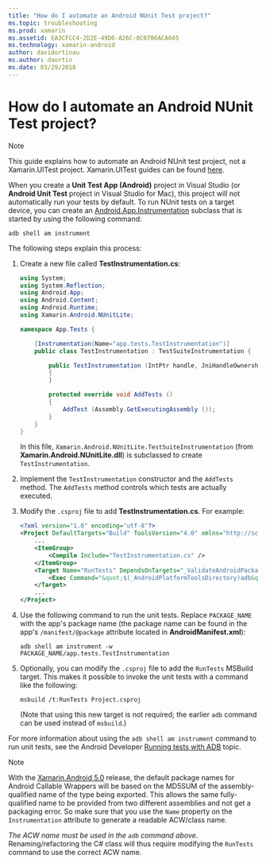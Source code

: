 ```yaml
---
title: "How do I automate an Android NUnit Test project?"
ms.topic: troubleshooting
ms.prod: xamarin
ms.assetid: EA3CFCC4-2D2E-49D6-A26C-8C0706ACA045
ms.technology: xamarin-android
author: davidortinau
ms.author: daortin
ms.date: 03/29/2018
---
```


# How do I automate an Android NUnit Test project?

> [!NOTE]
> This guide explains how to automate an Android
NUnit test project, not a Xamarin.UITest project. Xamarin.UITest guides
can be found [here](/appcenter/test-cloud/preparing-for-upload/xamarin-android-uitest).

When you create a **Unit Test App (Android)** project in Visual Studio
(or **Android Unit Test** project in Visual Studio for Mac), this
project will not automatically run your tests by default.
To run NUnit tests on a target device, you can create an
[Android.App.Instrumentation](xref:Android.App.Instrumentation)
subclass that is started by using the following command: 

```shell
adb shell am instrument 
```

The following steps explain this process:

1. Create a new file called **TestInstrumentation.cs**: 

    ```cs 
    using System;
    using System.Reflection;
    using Android.App;
    using Android.Content;
    using Android.Runtime;
    using Xamarin.Android.NUnitLite;

    namespace App.Tests {

        [Instrumentation(Name="app.tests.TestInstrumentation")]
        public class TestInstrumentation : TestSuiteInstrumentation {

            public TestInstrumentation (IntPtr handle, JniHandleOwnership transfer) : base (handle, transfer)
            {
            }

            protected override void AddTests ()
            {
                AddTest (Assembly.GetExecutingAssembly ());
            }
        }
    }
    ```

    In this file, `Xamarin.Android.NUnitLite.TestSuiteInstrumentation`
    (from **Xamarin.Android.NUnitLite.dll**) is subclassed to create `TestInstrumentation`.

2. Implement the `TestInstrumentation` constructor and the
    `AddTests` method. The `AddTests` method controls which tests are actually executed.

3. Modify the `.csproj` file to add **TestInstrumentation.cs**. For example:

    ```xml
    <?xml version="1.0" encoding="utf-8"?>
    <Project DefaultTargets="Build" ToolsVersion="4.0" xmlns="http://schemas.microsoft.com/developer/msbuild/2003">
        ...
        <ItemGroup>
            <Compile Include="TestInstrumentation.cs" />
        </ItemGroup>
        <Target Name="RunTests" DependsOnTargets="_ValidateAndroidPackageProperties">
            <Exec Command="&quot;$(_AndroidPlatformToolsDirectory)adb&quot; $(AdbTarget) $(AdbOptions) shell am instrument -w $(_AndroidPackage)/app.tests.TestInstrumentation" />
        </Target>
        ...
    </Project>
    ```

4. Use the following command to run the unit tests. Replace
    `PACKAGE_NAME` with the app's package name (the package name can be
    found in the app's `/manifest/@package` attribute located 
    in **AndroidManifest.xml**):

    ```shell
    adb shell am instrument -w PACKAGE_NAME/app.tests.TestInstrumentation
    ```

5. Optionally, you can modify the `.csproj` file to add the `RunTests`
    MSBuild target. This makes it possible to invoke the unit tests
    with a command like the following:

    ```shell
    msbuild /t:RunTests Project.csproj
    ```

    (Note that using this new target is not required; the earlier `adb` command
    can be used instead of `msbuild`.)

For more information about using the `adb shell am instrument` command
to run unit tests, see the Android Developer
[Running tests with ADB](https://developer.android.com/studio/test/command-line.html#RunTestsDevice)
topic.

> [!NOTE]
> With the
[Xamarin.Android 5.0](https://github.com/xamarin/release-notes-archive/blob/master/release-notes/android/xamarin.android_5/xamarin.android_5.1/index.md#Android_Callable_Wrapper_Naming)
release, the default package names for Android Callable Wrappers will
be based on the MD5SUM of the assembly-qualified name of the type being
exported. This allows the same fully-qualified name to be provided from
two different assemblies and not get a packaging error. So make sure
that you use the `Name` property on the `Instrumentation` attribute
to generate a readable ACW/class name.

_The ACW name must be used in the `adb` command above_.
Renaming/refactoring the C# class will thus require modifying the
`RunTests` command to use the correct ACW name.